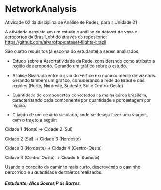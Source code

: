 # NetworkAnalysis
Atividade 02 da disciplina de Análise de Redes, para a Unidade 01

A atividade consiste em um estudo e análise do dataset de voos e aeroportos do Brasil, 
obtido através do repositório: https://github.com/alvarofpp/dataset-flights-brazil

São quatro requisitos (à escolha do estudante) a serem analisados:
- Estudo sobre a Assortatividade da Rede, considerando como atributo a região do aeroporto.
 Gerando um gráfico sobre o estudo.

- Análise Bivariada entre o grau do vértice e o número médio de vizinhos.
Gerando também um gráfico, considerando a rede do Brasil e das regiões (Norte, Nordeste, Sudeste, Sul e Centro-Oeste).

- Quantidade de componentes conectados na malha aérea brasileira, caracterizando cada componente por quantidade e porcentagem por região.

- Criação de um cenário simulado, onde se deseja fazer uma viagem, com o trajeto a seguir:

Cidade 1 (Norte) -> Cidade 2 (Sul)

Cidade 2 (Sul) -> Cidade 3 (Nordeste) 

Cidade 3 (Nordeste) -> Cidade 4 (Centro-Oeste)

Cidade 4 (Centro-Oeste) -> Cidade 5 (Sudeste)


Usando o conceito do caminho mais curto, descrevendo o caminho percorrido e a quantidade de trajetos realizados.


##### Estudante: Alice Soares P de Barros
